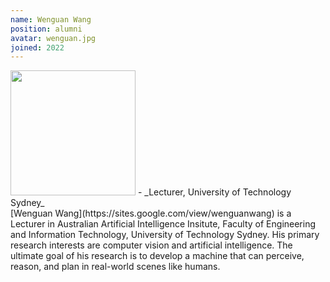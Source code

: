 ```yaml
---
name: Wenguan Wang
position: alumni
avatar: wenguan.jpg
joined: 2022
---
```


<img width="200" src="{{site.baseurl}}/images/people/{{page.avatar}}" data-action="zoom">
- _Lecturer, University of Technology Sydney_<br>
[Wenguan Wang](https://sites.google.com/view/wenguanwang) is a Lecturer in Australian Artificial Intelligence Insitute, Faculty of Engineering and Information Technology, University of Technology Sydney. His primary research interests are computer vision and artificial intelligence. The ultimate goal of his research is to develop a machine that can perceive, reason, and plan in real-world scenes like humans.
